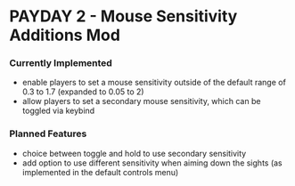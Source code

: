 # PAYDAY 2 - Mouse Sensitivity Additions Mod

### Currently Implemented
- enable players to set a mouse sensitivity outside of the default range of 0.3 to 1.7 (expanded to 0.05 to 2)
- allow players to set a secondary mouse sensitivity, which can be toggled via keybind

### Planned Features
- choice between toggle and hold to use secondary sensitivity
- add option to use different sensitivity when aiming down the sights (as implemented in the default controls menu)